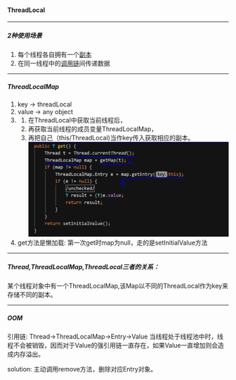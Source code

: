#### ThreadLocal 

---
##### 2种使用场景
1. 每个线程各自拥有一个[副本](ThreadLocalDemo1.java)
2. 在同一线程中的[调用链](ThreadLocalDemo2.java)间传递数据

---
##### ThreadLocalMap
1. key -> threadLocal
2. value -> any object
3. 1. 在ThreadLocal中获取当前线程后，
   2. 再获取当前线程的成员变量ThreadLocalMap，
   3. 再把自己（this/ThreadLocal)当作key传入获取相应的副本。
![get method](../../../../resources/ThreadLocalMap.PNG)
4. get方法是懒加载: 第一次get时map为null，走的是setInitialValue方法

---
##### Thread,ThreadLocalMap,ThreadLocal三者的关系：
某个线程对象中有一个ThreadLocalMap,该Map以不同的ThreadLocal作为key来存储不同的副本。

---
##### OOM
引用链: Thread->ThreadLocalMap->Entry->Value
当线程处于线程池中时，线程不会被销毁，因而对于Value的强引用链一直存在，如果Value一直增加则会造成内存溢出。

solution: 主动调用remove方法，删除对应Entry对象。

